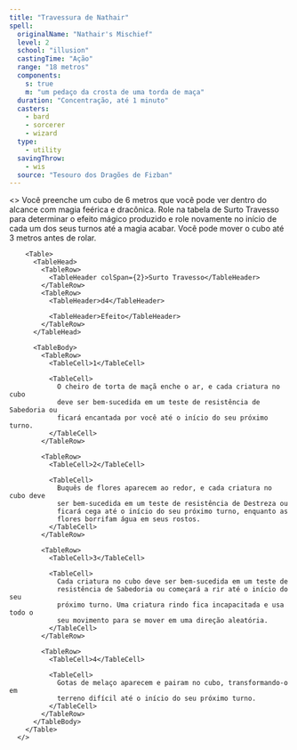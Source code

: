 ```yaml
---
title: "Travessura de Nathair"
spell:
  originalName: "Nathair's Mischief"
  level: 2
  school: "illusion"
  castingTime: "Ação"
  range: "18 metros"
  components:
    s: true
    m: "um pedaço da crosta de uma torda de maça"
  duration: "Concentração, até 1 minuto"
  casters:
    - bard
    - sorcerer
    - wizard
  type:
    - utility
  savingThrow:
    - wis
  source: "Tesouro dos Dragões de Fizban"
---
```


<>
<Paragraph>
Você preenche um cubo de 6 metros que você pode ver dentro do alcance
com magia feérica e dracônica. Role na tabela de Surto Travesso para
determinar o efeito mágico produzido e role novamente no início de
cada um dos seus turnos até a magia acabar. Você pode mover o cubo até
3 metros antes de rolar.
</Paragraph>

        <Table>
          <TableHead>
            <TableRow>
              <TableHeader colSpan={2}>Surto Travesso</TableHeader>
            </TableRow>
            <TableRow>
              <TableHeader>d4</TableHeader>

              <TableHeader>Efeito</TableHeader>
            </TableRow>
          </TableHead>

          <TableBody>
            <TableRow>
              <TableCell>1</TableCell>

              <TableCell>
                O cheiro de torta de maçã enche o ar, e cada criatura no cubo
                deve ser bem-sucedida em um teste de resistência de Sabedoria ou
                ficará encantada por você até o início do seu próximo turno.
              </TableCell>
            </TableRow>

            <TableRow>
              <TableCell>2</TableCell>

              <TableCell>
                Buquês de flores aparecem ao redor, e cada criatura no cubo deve
                ser bem-sucedida em um teste de resistência de Destreza ou
                ficará cega até o início do seu próximo turno, enquanto as
                flores borrifam água em seus rostos.
              </TableCell>
            </TableRow>

            <TableRow>
              <TableCell>3</TableCell>

              <TableCell>
                Cada criatura no cubo deve ser bem-sucedida em um teste de
                resistência de Sabedoria ou começará a rir até o início do seu
                próximo turno. Uma criatura rindo fica incapacitada e usa todo o
                seu movimento para se mover em uma direção aleatória.
              </TableCell>
            </TableRow>

            <TableRow>
              <TableCell>4</TableCell>

              <TableCell>
                Gotas de melaço aparecem e pairam no cubo, transformando-o em
                terreno difícil até o início do seu próximo turno.
              </TableCell>
            </TableRow>
          </TableBody>
        </Table>
      </>
